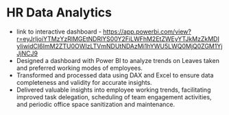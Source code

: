 # HR Data Analytics
- link to interactive dashboard - https://app.powerbi.com/view?r=eyJrIjoiYTMzYzRlMGEtNDRlYS00Y2FiLWFhM2EtZWEyYTJkMzZkMDIyIiwidCI6ImM2ZTU0OWIzLTVmNDUtNDAzMi1hYWU5LWQ0MjQ0ZGM1YjJjNCJ9
-	Designed a dashboard with Power BI to analyze trends on Leaves taken and preferred working modes of employees.
-	Transformed and processed data using DAX and Excel to ensure data completeness and validity for accurate insights.
-	Delivered valuable insights into employee working trends, facilitating improved task delegation, scheduling of team engagement activities, and periodic office space sanitization and maintenance.

